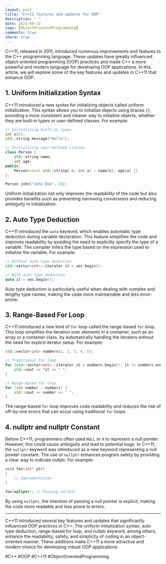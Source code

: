 ```yaml
---
layout: post
title: "C++11 features and updates for OOP"
description: " "
date: 2023-09-13
tags: [ObjectOrientedProgramming]
comments: true
share: true
---
```


C++11, released in 2011, introduced numerous improvements and features to the C++ programming language. These updates have greatly influenced object-oriented programming (OOP) practices and made C++ a more powerful and modern language for developing OOP applications. In this article, we will explore some of the key features and updates in C++11 that enhance OOP.

## 1. **Uniform Initialization Syntax**

C++11 introduced a new syntax for initializing objects called uniform initialization. This syntax allows you to initialize objects using braces `{}`, providing a more consistent and cleaner way to initialize objects, whether they are built-in types or user-defined classes. For example:

```cpp
// Initializing built-in types
int x{5};
std::string message{"Hello"};

// Initializing user-defined classes
class Person {
    std::string name;
    int age;
public:
    Person(const std::string& n, int a) : name{n}, age{a} {}
};

Person john{"John Doe", 25};
```

Uniform initialization not only improves the readability of the code but also provides benefits such as preventing narrowing conversions and reducing ambiguity in initialization.

## 2. **Auto Type Deduction**

C++11 introduced the `auto` keyword, which enables automatic type deduction during variable declaration. This feature simplifies the code and improves readability by avoiding the need to explicitly specify the type of a variable. The compiler infers the type based on the expression used to initialize the variable. For example:

```cpp
// Without auto type deduction
std::vector<int>::iterator it = vec.begin();

// With auto type deduction
auto it = vec.begin();
```

Auto type deduction is particularly useful when dealing with complex and lengthy type names, making the code more maintainable and less error-prone.

## 3. **Range-Based For Loop**

C++11 introduced a new kind of `for` loop called the range-based `for` loop. This loop simplifies the iteration over elements in a container, such as an array or a container class, by automatically handling the iterators without the need for explicit iterator setup. For example:

```cpp
std::vector<int> numbers{1, 2, 3, 4, 5};

// Traditional for loop
for (std::vector<int>::iterator it = numbers.begin(); it != numbers.end(); ++it) {
    std::cout << *it << " ";
}

// Range-based for loop
for (int number : numbers) {
    std::cout << number << " ";
}
```

The range-based `for` loop improves code readability and reduces the risk of off-by-one errors that can occur using traditional `for` loops.

## 4. **nullptr and nullptr Constant**

Before C++11, programmers often used `NULL` or `0` to represent a null pointer. However, this could cause ambiguity and lead to potential bugs. In C++11, the `nullptr` keyword was introduced as a new keyword representing a null pointer constant. The use of `nullptr` enhances program safety by providing a clear way to indicate nullptr. For example:

```cpp
void foo(int* ptr)
{
    // Implementation
}

foo(nullptr); // Passing nullptr

```

By using `nullptr`, the intention of passing a null pointer is explicit, making the code more readable and less prone to errors.

---

C++11 introduced several key features and updates that significantly influenced OOP practices in C++. The uniform initialization syntax, auto type deduction, range-based for loop, and nullptr keyword, among others, enhance the readability, safety, and simplicity of coding in an object-oriented manner. These additions make C++11 a more attractive and modern choice for developing robust OOP applications.

#C++ #OOP #C++11 #ObjectOrientedProgramming